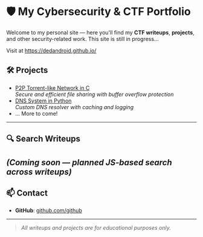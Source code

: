 # 🛡️ My Cybersecurity & CTF Portfolio

Welcome to my personal site — here you'll find my **CTF writeups**, **projects**, and other security-related work. This site is still in progress...

Visit at https://dedandroid.github.io/

## 🛠️ Projects
- [P2P Torrent-like Network in C](https://github.com/dedandroid/bittorrent-implementation)  
  *Secure and efficient file sharing with buffer overflow protection*
- [DNS System in Python](https://github.com/dedandroid/DNS-resolver)  
  *Custom DNS resolver with caching and logging*
- ... More to come!
---

## 🔍 Search Writeups
*(Coming soon — planned JS-based search across writeups)*
---

## 📫 Contact
- **GitHub**: [github.com/github](https://github.com/dedandroid)
---

> *All writeups and projects are for educational purposes only.*
